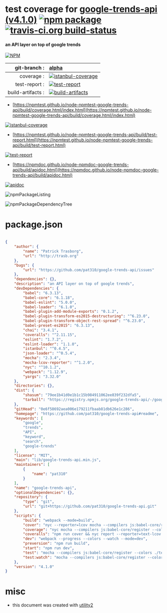 # test coverage for  [google-trends-api (v4.1.0)](https://github.com/pat310/google-trends-api#readme)  [![npm package](https://img.shields.io/npm/v/npmtest-google-trends-api.svg?style=flat-square)](https://www.npmjs.org/package/npmtest-google-trends-api) [![travis-ci.org build-status](https://api.travis-ci.org/npmtest/node-npmtest-google-trends-api.svg)](https://travis-ci.org/npmtest/node-npmtest-google-trends-api)
#### an API layer on top of google trends

[![NPM](https://nodei.co/npm/google-trends-api.png?downloads=true&downloadRank=true&stars=true)](https://www.npmjs.com/package/google-trends-api)

| git-branch : | [alpha](https://github.com/npmtest/node-npmtest-google-trends-api/tree/alpha)|
|--:|:--|
| coverage : | [![istanbul-coverage](https://npmtest.github.io/node-npmtest-google-trends-api/build/coverage.badge.svg)](https://npmtest.github.io/node-npmtest-google-trends-api/build/coverage.html/index.html)|
| test-report : | [![test-report](https://npmtest.github.io/node-npmtest-google-trends-api/build/test-report.badge.svg)](https://npmtest.github.io/node-npmtest-google-trends-api/build/test-report.html)|
| build-artifacts : | [![build-artifacts](https://npmtest.github.io/node-npmtest-google-trends-api/glyphicons_144_folder_open.png)](https://github.com/npmtest/node-npmtest-google-trends-api/tree/gh-pages/build)|

- [https://npmtest.github.io/node-npmtest-google-trends-api/build/coverage.html/index.html](https://npmtest.github.io/node-npmtest-google-trends-api/build/coverage.html/index.html)

[![istanbul-coverage](https://npmtest.github.io/node-npmtest-google-trends-api/build/screenCapture.buildCi.browser.%252Ftmp%252Fbuild%252Fcoverage.lib.html.png)](https://npmtest.github.io/node-npmtest-google-trends-api/build/coverage.html/index.html)

- [https://npmtest.github.io/node-npmtest-google-trends-api/build/test-report.html](https://npmtest.github.io/node-npmtest-google-trends-api/build/test-report.html)

[![test-report](https://npmtest.github.io/node-npmtest-google-trends-api/build/screenCapture.buildCi.browser.%252Ftmp%252Fbuild%252Ftest-report.html.png)](https://npmtest.github.io/node-npmtest-google-trends-api/build/test-report.html)

- [https://npmdoc.github.io/node-npmdoc-google-trends-api/build/apidoc.html](https://npmdoc.github.io/node-npmdoc-google-trends-api/build/apidoc.html)

[![apidoc](https://npmdoc.github.io/node-npmdoc-google-trends-api/build/screenCapture.buildCi.browser.%252Ftmp%252Fbuild%252Fapidoc.html.png)](https://npmdoc.github.io/node-npmdoc-google-trends-api/build/apidoc.html)

![npmPackageListing](https://npmtest.github.io/node-npmtest-google-trends-api/build/screenCapture.npmPackageListing.svg)

![npmPackageDependencyTree](https://npmtest.github.io/node-npmtest-google-trends-api/build/screenCapture.npmPackageDependencyTree.svg)



# package.json

```json

{
    "author": {
        "name": "Patrick Trasborg",
        "url": "http://trasb.org"
    },
    "bugs": {
        "url": "https://github.com/pat310/google-trends-api/issues"
    },
    "dependencies": {},
    "description": "an API layer on top of google trends",
    "devDependencies": {
        "babel": "6.3.13",
        "babel-core": "6.1.18",
        "babel-eslint": "5.0.0",
        "babel-loader": "6.1.0",
        "babel-plugin-add-module-exports": "0.1.2",
        "babel-plugin-transform-es2015-destructuring": "^6.23.0",
        "babel-plugin-transform-object-rest-spread": "^6.23.0",
        "babel-preset-es2015": "6.3.13",
        "chai": "3.4.1",
        "coveralls": "^2.11.15",
        "eslint": "1.7.2",
        "eslint-loader": "1.1.0",
        "istanbul": "^0.4.5",
        "json-loader": "^0.5.4",
        "mocha": "2.3.4",
        "mocha-lcov-reporter": "^1.2.0",
        "nyc": "^10.1.2",
        "webpack": "1.12.9",
        "yargs": "3.32.0"
    },
    "directories": {},
    "dist": {
        "shasum": "79ee1b41d0e1b1c15b984911062ee839f232dfa5",
        "tarball": "https://registry.npmjs.org/google-trends-api/-/google-trends-api-4.1.0.tgz"
    },
    "gitHead": "0e6f58692aea006e179211fbaab81db626e1c286",
    "homepage": "https://github.com/pat310/google-trends-api#readme",
    "keywords": [
        "google",
        "trends",
        "API",
        "keyword",
        "search",
        "google-trends"
    ],
    "license": "MIT",
    "main": "lib/google-trends-api.min.js",
    "maintainers": [
        {
            "name": "pat310"
        }
    ],
    "name": "google-trends-api",
    "optionalDependencies": {},
    "repository": {
        "type": "git",
        "url": "git+https://github.com/pat310/google-trends-api.git"
    },
    "scripts": {
        "build": "webpack --mode=build",
        "cover": "nyc --reporter=lcov mocha --compilers js:babel-core/register --colors ./test/*.spec.js",
        "coverage": "nyc mocha --compilers js:babel-core/register --colors ./test/*.spec.js",
        "coveralls": "npm run cover && nyc report --reporter=text-lcov | coveralls",
        "dev": "webpack --progress --colors --watch --mode=dev",
        "preversion": "npm run build",
        "start": "npm run dev",
        "test": "mocha --compilers js:babel-core/register --colors ./test/*.spec.js",
        "test:watch": "mocha --compilers js:babel-core/register --colors -w ./test/*.spec.js"
    },
    "version": "4.1.0"
}
```



# misc
- this document was created with [utility2](https://github.com/kaizhu256/node-utility2)
